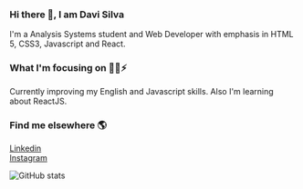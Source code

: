 ### Hi there 👋, I am Davi Silva
I'm a Analysis Systems student and Web Developer with emphasis in HTML 5, CSS3, Javascript and React.

### What I'm focusing on  🧑‍💻⚡️

Currently improving my English and Javascript skills. Also I'm learning about ReactJS.

### Find me elsewhere  🌎
[Linkedin](https://www.linkedin.com/in/davisilva85/) <br/>
[Instagram](https://www.instagram.com/davisilva85/)


![GitHub stats](https://github-readme-stats.vercel.app/api?username=davi1985&show_icons=true)  

